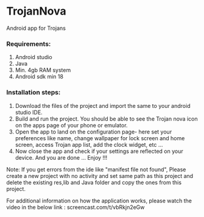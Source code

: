 # TrojanNova
Android app for Trojans

### Requirements:
1. Android studio 
2. Java 
3. Min. 4gb RAM system
4. Android sdk min 18

### Installation steps:
1. Download the files of the project and import the same to your android studio IDE.
2. Build and run the project.
You should be able to see the Trojan nova icon on the apps page of your phone or emulator.
3. Open the app to land on the configuration page- here set your preferences like name, change wallpaper for lock screen and home screen, access Trojan app list, add the clock widget, etc ... 
4. Now close the app and check if your settings are reflected on your device.
And you are done ... Enjoy !!!

Note:
If you get errors from the ide like "manifest file not found",
Please create a new project with no activity and set same path as this project and delete the existing res,lib and Java folder and copy the ones from this project.

For additional information on how the application works, please watch the video in the below link :
screencast.com/t/vbRkjn2eGw


